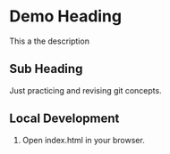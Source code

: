 # Demo Heading

This a the description

## Sub Heading

Just practicing and revising git concepts.

## Local Development

1. Open index.html in your browser.
